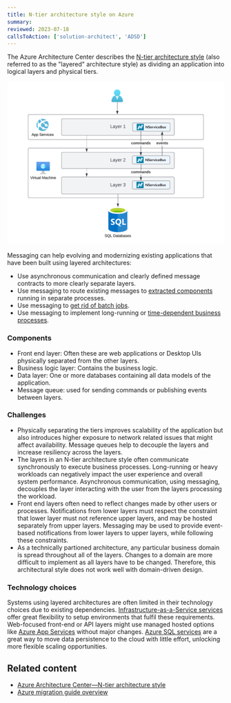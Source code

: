 ```yaml
---
title: N-tier architecture style on Azure
summary:
reviewed: 2023-07-18
callsToAction: ['solution-architect', 'ADSD']
---
```


The Azure Architecture Center describes the [N-tier architecture style](https://learn.microsoft.com/en-us/azure/architecture/guide/architecture-styles/n-tier) (also referred to as the "layered" architecture style) as dividing an application into logical layers and physical tiers.

![](azure-layered-architecture.png)

Messaging can help evolving and modernizing existing applications that have been built using layered architectures:
* Use asynchronous communication and clearly defined message contracts to more clearly separate layers.
* Use messaging to route existing messages to [extracted components](https://codeopinion.com/splitting-up-a-monolith-into-microservices/) running in separate processes.
* Use messaging to [get rid of batch jobs](https://particular.net/blog/death-to-the-batch-job).
* Use messaging to implement long-running or [time-dependent business processes](https://particular.net/webinars/got-the-time).

### Components

* Front end layer: Often these are web applications or Desktop UIs physically separated from the other layers.
* Business logic layer: Contains the business logic.
* Data layer: One or more databases containing all data models of the application.
* Message queue: used for sending commands or publishing events between layers.

### Challenges

* Physically separating the tiers improves scalability of the application but also introduces higher exposure to network related issues that might affect availability. Message queues help to decouple the layers and increase resiliency across the layers.
* The layers in an N-tier architecture style often communicate synchronously to execute business processes. Long-running or heavy workloads can negatively impact the user experience and overall system performance. Asynchronous communication, using messaging, decouples the layer interacting with the user from the layers processing the workload.
* Front end layers often need to reflect changes made by other users or processes. Notifications from lower layers must respect the constraint that lower layer must not reference upper layers, and may be hosted separately from upper layers. Messaging may be used to provide event-based notifications from lower layers to upper layers, while following these constraints.
* As a technically partioned architecture, any particular business domain is spread throughout all of the layers. Changes to a domain are more difficult to implement as all layers have to be changed. Therefore, this architectural style does not work well with domain-driven design.

### Technology choices

Systems using layered architectures are often limited in their technology choices due to existing dependencies. [Infrastructure-as-a-Service services](/architecture/azure/compute.md#infrastructure-as-a-service) offer great flexibility to setup environments that fulfil these requirements. Web-focused front-end or API layers might use managed hosted options like [Azure App Services](/architecture/azure/compute.md#platform-as-a-service-azure-app-services) without major changes. [Azure SQL services](/architecture/azure/data-stores.md#azure-sql-database) are a great way to move data persistence to the cloud with little effort, unlocking more flexible scaling opportunities.

## Related content

* [Azure Architecture Center—N-tier architecture style](https://learn.microsoft.com/en-us/azure/architecture/guide/architecture-styles/n-tier)
* [Azure migration guide overview](https://learn.microsoft.com/en-us/azure/cloud-adoption-framework/migrate/azure-migration-guide/)
